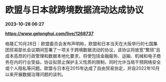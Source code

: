 # 欧盟与日本就跨境数据流动达成协议

**2023-10-28 06:27**

**https://www.gelonghui.com/live/1268737**

格隆汇10月28日｜欧盟委员会发布声明称，欧盟和日本当天在大阪举行的七国集团贸易部长会议期间签署了一项关于跨境数据流动的协议，该协议将放宽“繁琐”且成本高昂的行政管理和数据本地化要求，将使包括金融服务、运输、机械和电子商务在内的行业受益。协议拟禁止保护主义性质的限制，同时允许当局干预网络安全或个人隐私等问题。欧盟与日本在2015年达成了自由贸易协定，并自2022年10月以来开展数据治理问题的谈判。